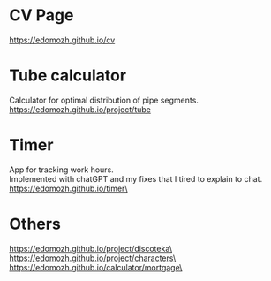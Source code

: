 # CV Page
https://edomozh.github.io/cv

# Tube calculator

Calculator for optimal distribution of pipe segments.\
https://edomozh.github.io/project/tube

# Timer

App for tracking work hours.\
Implemented with chatGPT and my fixes that I tired to explain to chat.\
https://edomozh.github.io/timer\

# Others

https://edomozh.github.io/project/discoteka\
https://edomozh.github.io/project/characters\ 
https://edomozh.github.io/calculator/mortgage\
